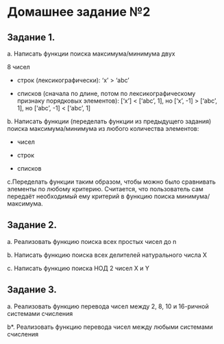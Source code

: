 # Домашнее задание №2
## Задание 1. 

a. Написать функции поиска максимума/минимума двух 

8 чисел 

* строк (лексикографически): ‘x’ > ‘abc’ 

* списков (сначала по длине, потом по лексикографическому признаку порядковых элементов): [‘x’] < [‘abc’, 1], но [‘x’, -1] > [‘abc’, 1], но [‘abc’, -1] < [‘abc’, 1] 

b. Написать функции (переделать функции из предыдущего задания) поиска максимума/минимума из любого количества элементов: 

* чисел 

* строк 

* списков 

c.Переделать функции таким образом, чтобы можно было сравнивать элементы по любому критерию. Считается, что пользователь сам передаёт необходимый ему критерий в функцию поиска минимума/максимума. 

## Задание 2. 

a. Реализовать функцию поиска всех простых чисел до n 

b. Написать функцию поиска всех делителей натурального числа X 

c. Написать функцию поиска НОД 2 чисел X и Y 

## Задание 3. 

a. Реализовать функцию перевода чисел между 2, 8, 10 и 16-ричной системами счисления 

b*. Реализовать функцию перевода чисел между любыми системами счисления 
